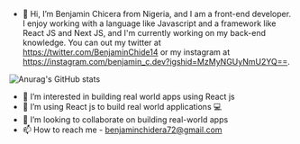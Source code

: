 - 👋 Hi, I’m Benjamin Chicera from Nigeria, and I am a front-end developer. I enjoy working with a language like Javascript and a framework like React JS and Next JS, and I'm currently working on my back-end knowledge. You can out my twitter at https://twitter.com/BenjaminChide14 or my instagram at https://instagram.com/benjamin_c.dev?igshid=MzMyNGUyNmU2YQ==.

![Anurag's GitHub stats](https://github-readme-stats.vercel.app/api?username=Benjamin-chidera&hide=contribs,prs)


 
- 👀 I’m interested in building real world apps using React js
- 🌱 I’m using React js to build real world applications 💻
- 💞️ I’m looking to collaborate on building real-world apps
- 📫 How to reach me - benjaminchidera72@gmail.com



<!---
Benjamin-chidera/Benjamin-chidera is a ✨ special ✨ repository because its `README.md` (this file) appears on your GitHub profile.
You can click the Preview link to take a look at your changes.
--->
